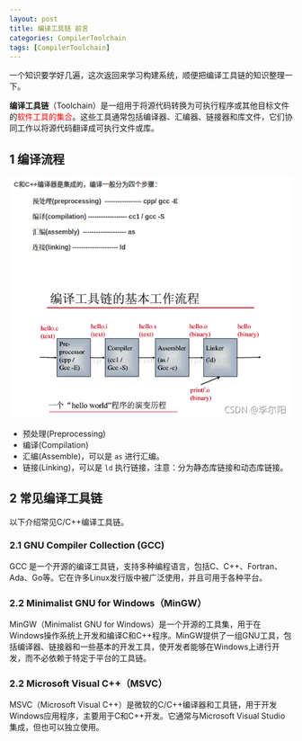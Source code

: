 ```yaml
---
layout: post
title: 编译工具链 前言
categories: CompilerToolchain
tags: [CompilerToolchain]
---
```


一个知识要学好几遍，这次返回来学习构建系统，顺便把编译工具链的知识整理一下。

**编译工具链**（Toolchain）是一组用于将源代码转换为可执行程序或其他目标文件的<span style="color:red;">软件工具的集合</span>。这些工具通常包括编译器、汇编器、链接器和库文件，它们协同工作以将源代码翻译成可执行文件或库。

## 1 编译流程

![Alt text](/assets/CompilerToolchain/Preface/编译工具链的基本工作流程.png)

- 预处理(Preprocessing)
- 编译(Compilation)
- 汇编(Assemble)，可以是 `as` 进行汇编。
- 链接(Linking)，可以是 `ld` 执行链接，注意：分为静态库链接和动态库链接。

## 2 常见编译工具链

以下介绍常见C/C++编译工具链。

### 2.1 GNU Compiler Collection (GCC)

GCC 是一个开源的编译工具链，支持多种编程语言，包括C、C++、Fortran、Ada、Go等。它在许多Linux发行版中被广泛使用，并且可用于各种平台。

### 2.2 Minimalist GNU for Windows（MinGW）

MinGW（Minimalist GNU for Windows）是一个开源的工具集，用于在Windows操作系统上开发和编译C和C++程序。MinGW提供了一组GNU工具，包括编译器、链接器和一些基本的开发工具，使开发者能够在Windows上进行开发，而不必依赖于特定于平台的工具链。

### 2.2 Microsoft Visual C++（MSVC）

MSVC（Microsoft Visual C++）是微软的C/C++编译器和工具链，用于开发Windows应用程序，主要用于C和C++开发。它通常与Microsoft Visual Studio集成，但也可以独立使用。

